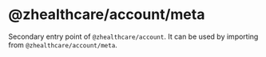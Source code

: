 # @zhealthcare/account/meta

Secondary entry point of `@zhealthcare/account`. It can be used by importing from `@zhealthcare/account/meta`.
